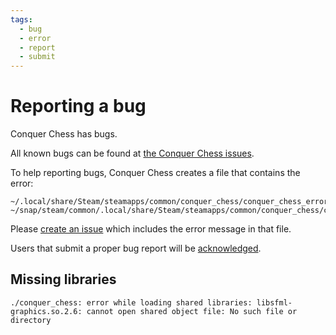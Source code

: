 ```yaml
---
tags:
  - bug
  - error
  - report
  - submit
---
```


# Reporting a bug

Conquer Chess has bugs.

All known bugs can be found at
[the Conquer Chess issues](https://github.com/richelbilderbeek/conquer_chess/issues).

To help reporting bugs,
Conquer Chess creates a file that contains the error:

```text
~/.local/share/Steam/steamapps/common/conquer_chess/conquer_chess_error.txt
~/snap/steam/common/.local/share/Steam/steamapps/common/conquer_chess/conquer_chess_error.txt
```

Please
[create an issue](https://github.com/richelbilderbeek/conquer_chess/issues)
which includes the error message in that file.

Users that submit a proper bug report will be
[acknowledged](acknowledgements.md).


## Missing libraries
```
./conquer_chess: error while loading shared libraries: libsfml-graphics.so.2.6: cannot open shared object file: No such file or directory
```
